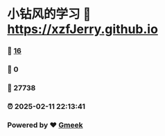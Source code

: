 # 小钻风的学习 :link: https://xzfJerry.github.io 
### :page_facing_up: [16](https://xzfJerry.github.io/tag.html) 
### :speech_balloon: 0 
### :hibiscus: 27738 
### :alarm_clock: 2025-02-11 22:13:41 
### Powered by :heart: [Gmeek](https://github.com/Meekdai/Gmeek)
